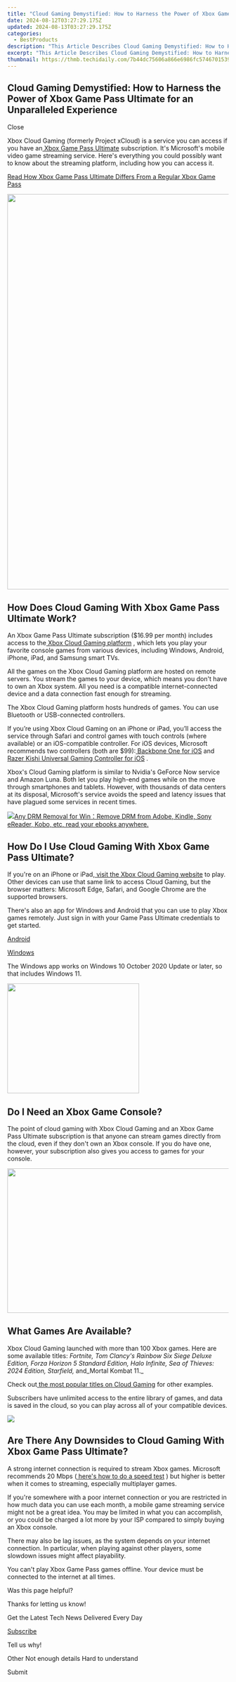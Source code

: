 ```yaml
---
title: "Cloud Gaming Demystified: How to Harness the Power of Xbox Game Pass Ultimate for an Unparalleled Experience"
date: 2024-08-12T03:27:29.175Z
updated: 2024-08-13T03:27:29.175Z
categories:
  - BestProducts
description: "This Article Describes Cloud Gaming Demystified: How to Harness the Power of Xbox Game Pass Ultimate for an Unparalleled Experience"
excerpt: "This Article Describes Cloud Gaming Demystified: How to Harness the Power of Xbox Game Pass Ultimate for an Unparalleled Experience"
thumbnail: https://thmb.techidaily.com/7b44dc75606a866e6986fc574670153990f3b9d45bb38823ea9696084a32865c.jpg
---
```


## Cloud Gaming Demystified: How to Harness the Power of Xbox Game Pass Ultimate for an Unparalleled Experience

Close 

 Xbox Cloud Gaming (formerly Project xCloud) is a service you can access if you have an[ Xbox Game Pass Ultimate](https://www.lifewire.com/xbox-game-pass-ultimate-5077716) subscription. It's Microsoft's mobile video game streaming service. Here's everything you could possibly want to know about the streaming platform, including how you can access it.

[  Read How Xbox Game Pass Ultimate Differs From a Regular Xbox Game Pass ](https://www.lifewire.com/xbox-game-pass-vs-xbox-game-pass-ultimate-5080392) 

<!-- affiliate ads begin -->
<a href="https://ursime.pxf.io/c/5597632/2048972/16384" target="_top" id="2048972"><img src="//a.impactradius-go.com/display-ad/16384-2048972" border="0" alt="" width="1200" height="900"/></a><img height="0" width="0" src="https://imp.pxf.io/i/5597632/2048972/16384" style="position:absolute;visibility:hidden;" border="0" />
<!-- affiliate ads end -->
##  How Does Cloud Gaming With Xbox Game Pass Ultimate Work? 

 An Xbox Game Pass Ultimate subscription ($16.99 per month) includes access to the[ Xbox Cloud Gaming platform](https://www.xbox.com/en-US/xbox-game-pass/cloud-gaming) , which lets you play your favorite console games from various devices, including Windows, Android, iPhone, iPad, and Samsung smart TVs.

 All the games on the Xbox Cloud Gaming platform are hosted on remote servers. You stream the games to your device, which means you don't have to own an Xbox system. All you need is a compatible internet-connected device and a data connection fast enough for streaming.

 The Xbox Cloud Gaming platform hosts hundreds of games. You can use Bluetooth or USB-connected controllers.

 If you’re using Xbox Cloud Gaming on an iPhone or iPad, you’ll access the service through Safari and control games with touch controls (where available) or an iOS-compatible controller. For iOS devices, Microsoft recommends two controllers (both are $99):[ Backbone One for iOS](https://www.xbox.com/accessories/mobile-gaming/backbone-one) and[ Razer Kishi Universal Gaming Controller for iOS](https://www.razer.com/mobile-controllers/razer-kishi) .

 Xbox's Cloud Gaming platform is similar to Nvidia's GeForce Now service and Amazon Luna. Both let you play high-end games while on the move through smartphones and tablets. However, with thousands of data centers at its disposal, Microsoft's service avoids the speed and latency issues that have plagued some services in recent times.

<!-- affiliate ads begin -->
<a href="https://secure.2checkout.com/order/checkout.php?PRODS=4600113&QTY=1&AFFILIATE=108875&CART=1"><img src="https://www.epubor.com/images/drm-removal-feature2.png" border="0">Any DRM Removal for Win：Remove DRM from Adobe, Kindle, Sony eReader, Kobo, etc, read your ebooks anywhere.</a>
<!-- affiliate ads end -->
##  How Do I Use Cloud Gaming With Xbox Game Pass Ultimate? 

 If you're on an iPhone or iPad,[ visit the Xbox Cloud Gaming website](https://www.xbox.com/play) to play. Other devices can use that same link to access Cloud Gaming, but the browser matters: Microsoft Edge, Safari, and Google Chrome are the supported browsers.

 There's also an app for Windows and Android that you can use to play Xbox games remotely. Just sign in with your Game Pass Ultimate credentials to get started.

[ Android ](https://play.google.com/store/apps/details?id=com.gamepass) 

[ Windows ](https://www.xbox.com/apps/xbox-app-for-pc) 

 The Windows app works on Windows 10 October 2020 Update or later, so that includes Windows 11.

<!-- affiliate ads begin -->
<a href="https://caperobbin.sjv.io/c/5597632/2006123/18460" target="_top" id="2006123"><img src="//a.impactradius-go.com/display-ad/18460-2006123" border="0" alt="" width="300" height="250"/></a><img height="0" width="0" src="https://imp.pxf.io/i/5597632/2006123/18460" style="position:absolute;visibility:hidden;" border="0" />
<!-- affiliate ads end -->
##  Do I Need an Xbox Game Console? 

 The point of cloud gaming with Xbox Cloud Gaming and an Xbox Game Pass Ultimate subscription is that anyone can stream games directly from the cloud, even if they don't own an Xbox console. If you do have one, however, your subscription also gives you access to games for your console.

<!-- affiliate ads begin -->
<a href="https://ursime.pxf.io/c/5597632/2092236/16384" target="_top" id="2092236"><img src="//a.impactradius-go.com/display-ad/16384-2092236" border="0" alt="" width="1920" height="329"/></a><img height="0" width="0" src="https://imp.pxf.io/i/5597632/2092236/16384" style="position:absolute;visibility:hidden;" border="0" />
<!-- affiliate ads end -->
##  What Games Are Available? 

 Xbox Cloud Gaming launched with more than 100 Xbox games. Here are some available titles: _Fortnite, Tom Clancy's Rainbow Six Siege Deluxe Edition, Forza Horizon 5 Standard Edition, Halo Infinite, Sea of Thieves: 2024 Edition, Starfield,_ and_Mortal Kombat 11._ 

 Check out[ the most popular titles on Cloud Gaming](https://www.xbox.com/play/gallery/popular) for other examples.

 Subscribers have unlimited access to the entire library of games, and data is saved in the cloud, so you can play across all of your compatible devices.

<!-- affiliate ads begin -->
<a href="https://store.bitdefender.com/affiliate.php?ACCOUNT=BITLATIN&AFFILIATE=108875&PATH=http%3A%2F%2Fwww.bitdefender.com%2Fbusiness%3FAFFILIATE%3D108875%26RESOURCE%3D30%2525%2BOff%2Ball%2BGravityZone%2BProducts"><img src="https://www.bitdefender.com/content/dam/bitdefender/business/campaign/1200X628.png" border="0"></a>
<!-- affiliate ads end -->
##  Are There Any Downsides to Cloud Gaming With Xbox Game Pass Ultimate? 

 A strong internet connection is required to stream Xbox games. Microsoft recommends 20 Mbps ([ here's how to do a speed test](https://www.lifewire.com/how-to-test-your-internet-speed-2617987) ) but higher is better when it comes to streaming, especially multiplayer games.

 If you're somewhere with a poor internet connection or you are restricted in how much data you can use each month, a mobile game streaming service might not be a great idea. You may be limited in what you can accomplish, or you could be charged a lot more by your ISP compared to simply buying an Xbox console. 

 There may also be lag issues, as the system depends on your internet connection. In particular, when playing against other players, some slowdown issues might affect playability.

 You can't play Xbox Game Pass games offline. Your device must be connected to the internet at all times. 

Was this page helpful?

Thanks for letting us know!

 Get the Latest Tech News Delivered Every Day

[ Subscribe ](https://www.lifewire.com/#) 

Tell us why!

 Other  Not enough details  Hard to understand 

 Submit 

<ins class="adsbygoogle"
     style="display:block"
     data-ad-format="autorelaxed"
     data-ad-client="ca-pub-7571918770474297"
     data-ad-slot="1223367746"></ins>



<ins class="adsbygoogle"
     style="display:block"
     data-ad-client="ca-pub-7571918770474297"
     data-ad-slot="8358498916"
     data-ad-format="auto"
     data-full-width-responsive="true"></ins>


